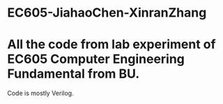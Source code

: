 # EC605-JiahaoChen-XinranZhang
# All the code from lab experiment of EC605 Computer Engineering Fundamental from BU. 

Code is mostly Verilog.

